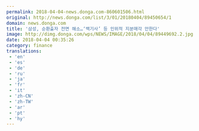 ```yaml
---
permalink: 2018-04-04-news.donga.com-860601506.html
original: http://news.donga.com/list/3/01/20180404/89450654/1
domain: news.donga.com
title: '삼성, 순환출자 전면 해소…‘백기사’ 등 인위적 지분매각 안한다'
image: http://dimg.donga.com/wps/NEWS/IMAGE/2018/04/04/89449692.2.jpg
date: 2018-04-04 00:35:26
category: finance
translations: 
 - 'en'
 - 'es'
 - 'de'
 - 'ru'
 - 'ja'
 - 'fr'
 - 'it'
 - 'zh-CN'
 - 'zh-TW'
 - 'ar'
 - 'pt'
 - 'hy'
---
```


